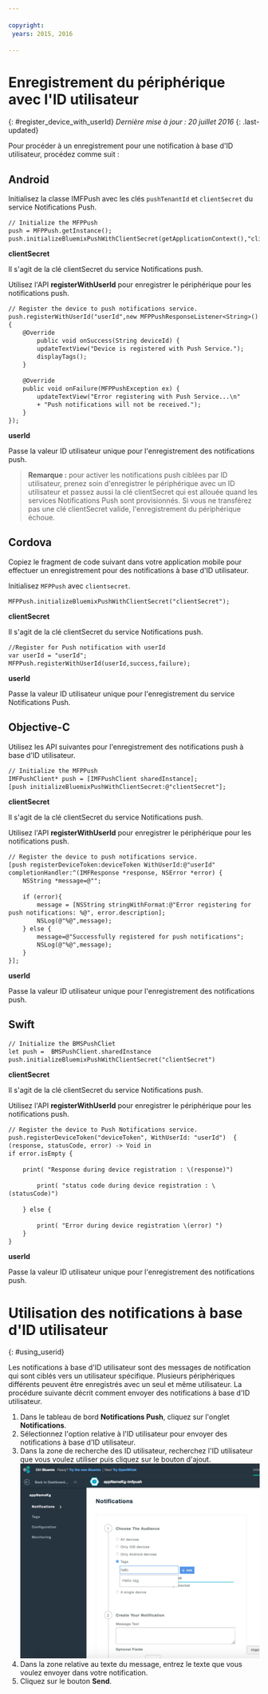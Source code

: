 ```yaml
---

copyright:
 years: 2015, 2016

---
```



# Enregistrement du périphérique avec l'ID utilisateur
{: #register_device_with_userId}
*Dernière mise à jour : 20 juillet 2016*
{: .last-updated}

Pour procéder à un enregistrement pour une notification à base d'ID utilisateur, procédez comme suit :

## Android
 
Initialisez la classe IMFPush avec les clés `pushTenantId` et `clientSecret` du service Notifications Push.

```
// Initialize the MFPPush
push = MFPPush.getInstance();
push.initializeBluemixPushWithClientSecret(getApplicationContext(),"clientSecret");
```

**clientSecret** 

Il s'agit de la clé clientSecret du service Notifications push.


Utilisez l'API **registerWithUserId** pour enregistrer le périphérique pour les notifications push.

```
// Register the device to push notifications service.
push.registerWithUserId("userId",new MFPPushResponseListener<String>() {
    @Override
	    public void onSuccess(String deviceId) {
        updateTextView("Device is registered with Push Service.");
        displayTags();
    }

    @Override
    public void onFailure(MFPPushException ex) {
        updateTextView("Error registering with Push Service...\n"
        + "Push notifications will not be received.");
    }
});
```

**userId** 

Passe la valeur ID utilisateur unique pour l'enregistrement des notifications push.

>**Remarque :** pour activer les notifications push ciblées par ID utilisateur, prenez soin d'enregistrer le périphérique avec un ID utilisateur et passez aussi la clé clientSecret qui est allouée quand les services Notifications Push sont provisionnés. Si vous ne transférez pas une clé clientSecret valide, l'enregistrement du périphérique échoue.
## Cordova

Copiez le fragment de code suivant dans votre application mobile pour effectuer un enregistrement pour des notifications à base d'ID utilisateur.

Initialisez `MFPPush` avec `clientsecret`. 

```
MFPPush.initializeBluemixPushWithClientSecret("clientSecret");
```

**clientSecret** 

Il s'agit de la clé clientSecret du service Notifications push.

```
//Register for Push notification with userId
var userId = "userId";
MFPPush.registerWithUserId(userId,success,failure);
```
**userId** 

Passe la valeur ID utilisateur unique pour l'enregistrement du service Notifications Push.


## Objective-C


Utilisez les API suivantes pour l'enregistrement des notifications push à base d'ID utilisateur.


```
// Initialize the MFPPush
IMFPushClient* push = [IMFPushClient sharedInstance];
[push initializeBluemixPushWithClientSecret:@"clientSecret"];
```

**clientSecret** 

Il s'agit de la clé clientSecret du service Notifications push.


Utilisez l'API **registerWithUserId** pour enregistrer le périphérique pour les notifications push.


```
// Register the device to push notifications service.
[push registerDeviceToken:deviceToken WithUserId:@"userId" completionHandler:^(IMFResponse *response, NSError *error) {
    NSString *message=@"";
    
	if (error){
        message = [NSString stringWithFormat:@"Error registering for push notifications: %@", error.description];
        NSLog(@"%@",message);
    } else {
        message=@"Successfully registered for push notifications";
        NSLog(@"%@",message);
    }
}];
```


**userId** 

Passe la valeur ID utilisateur unique pour l'enregistrement des notifications push.

## Swift

```
// Initialize the BMSPushCliet
let push =  BMSPushClient.sharedInstance
push.initializeBluemixPushWithClientSecret("clientSecret")
```

**clientSecret** 

Il s'agit de la clé clientSecret du service Notifications push.

Utilisez l'API **registerWithUserId** pour enregistrer le périphérique pour les notifications push.

```
// Register the device to Push Notifications service.
push.registerDeviceToken("deviceToken", WithUserId: "userId")  { (response, statusCode, error) -> Void in
if error.isEmpty {

    print( "Response during device registration : \(response)")

        print( "status code during device registration : \(statusCode)")

    } else {

        print( "Error during device registration \(error) ")
    }
}
```

**userId** 

Passe la valeur ID utilisateur unique pour l'enregistrement des notifications push.


# Utilisation des notifications à base d'ID utilisateur
{: #using_userid}


Les notifications à base d'ID utilisateur sont des messages de notification qui sont ciblés vers un utilisateur spécifique. Plusieurs périphériques différents peuvent être enregistrés avec un seul et même utilisateur. La procédure suivante décrit comment envoyer des notifications à base d'ID utilisateur. 

1. Dans le tableau de bord **Notifications Push**, cliquez sur l'onglet **Notifications**.
1. Sélectionnez l'option relative à l'ID utilisateur pour envoyer des notifications à base d'ID utilisateur.
1. Dans la zone de recherche des ID utilisateur, recherchez l'ID utilisateur que vous voulez utiliser puis cliquez sur le bouton d'ajout.![Ecran des notifications](images/tag_notification.jpg)
1. Dans la zone relative au texte du message, entrez le texte que vous voulez envoyer dans votre notification.
1. Cliquez sur le bouton **Send**.

